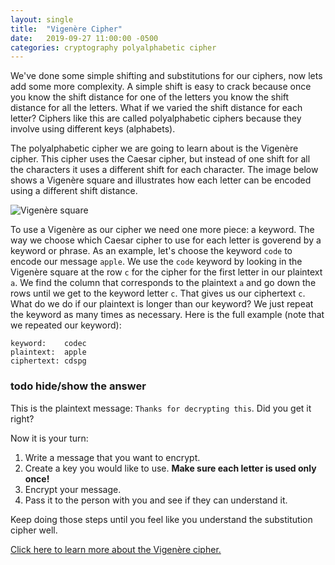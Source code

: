 ```yaml
---
layout: single
title:  "Vigenère Cipher"
date:   2019-09-27 11:00:00 -0500
categories: cryptography polyalphabetic cipher
---
```


We've done some simple shifting and substitutions for our ciphers, now lets add some more complexity.  A simple shift is easy to crack because once you know the shift distance for one of the letters you know the shift distance for all the letters.  What if we varied the shift distance for each letter?  Ciphers like this are called polyalphabetic ciphers because they involve using different keys (alphabets).

The polyalphabetic cipher we are going to learn about is the Vigenère cipher.  This cipher uses the Caesar cipher, but instead of one shift for all the characters it uses a different shift for each character.  The image below shows a Vigenère square and illustrates how each letter can be encoded using a different shift distance.

![Vigenère square](/images/Vigenère_square_shading.svg)

To use a Vigenère as our cipher we need one more piece: a keyword.  The way we choose which Caesar cipher to use for each letter is goverend by a keyword or phrase.  As an example, let's choose the keyword `code` to encode our message `apple`.  We use the `code` keyword by looking in the Vigenère square at the row `c` for the cipher for the first letter in our plaintext `a`.  We find the column that corresponds to the plaintext `a` and go down the rows until we get to the keyword letter `c`.  That gives us our ciphertext `c`.  What do we do if our plaintext is longer than our keyword?  We just repeat the keyword as many times as necessary.  Here is the full example (note that we repeated our keyword):
```
keyword:    codec
plaintext:  apple
ciphertext: cdspg
```



### todo hide/show the answer
This is the plaintext message: `Thanks for decrypting this`.  Did you get it right?

Now it is your turn:

1. Write a message that you want to encrypt.
2. Create a key you would like to use.  **Make sure each letter is used only once!**
3. Encrypt your message.
4. Pass it to the person with you and see if they can understand it.

Keep doing those steps until you feel like you understand the substitution cipher well.

[Click here to learn more about the Vigenère cipher.](https://en.wikipedia.org/wiki/Vigenère_cipher)
